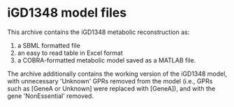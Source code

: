 # iGD1348 model files

This archive contains the iGD1348 metabolic reconstruction as:
1) a SBML formatted file
2) an easy to read table in Excel format
3) a COBRA-formatted metabolic model saved as a MATLAB file.

The archive additionally contains the working version of the iGD1348 model, with unnecessary 'Unknown' GPRs removed from the model (i.e., GPRs such as [GeneA or Unknown] were replaced with [GeneA]), and with the gene 'NonEssential' removed.
